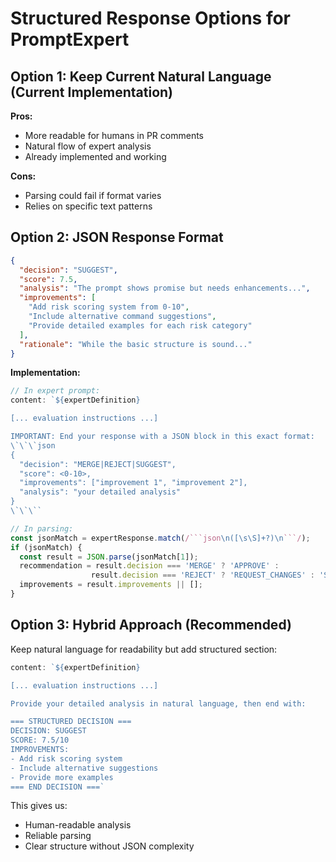 # Structured Response Options for PromptExpert

## Option 1: Keep Current Natural Language (Current Implementation)
**Pros:**
- More readable for humans in PR comments
- Natural flow of expert analysis
- Already implemented and working

**Cons:**
- Parsing could fail if format varies
- Relies on specific text patterns

## Option 2: JSON Response Format
```json
{
  "decision": "SUGGEST",
  "score": 7.5,
  "analysis": "The prompt shows promise but needs enhancements...",
  "improvements": [
    "Add risk scoring system from 0-10",
    "Include alternative command suggestions",
    "Provide detailed examples for each risk category"
  ],
  "rationale": "While the basic structure is sound..."
}
```

**Implementation:**
```javascript
// In expert prompt:
content: `${expertDefinition}

[... evaluation instructions ...]

IMPORTANT: End your response with a JSON block in this exact format:
\`\`\`json
{
  "decision": "MERGE|REJECT|SUGGEST",
  "score": <0-10>,
  "improvements": ["improvement 1", "improvement 2"],
  "analysis": "your detailed analysis"
}
\`\`\``

// In parsing:
const jsonMatch = expertResponse.match(/```json\n([\s\S]+?)\n```/);
if (jsonMatch) {
  const result = JSON.parse(jsonMatch[1]);
  recommendation = result.decision === 'MERGE' ? 'APPROVE' : 
                  result.decision === 'REJECT' ? 'REQUEST_CHANGES' : 'SUGGEST';
  improvements = result.improvements || [];
}
```

## Option 3: Hybrid Approach (Recommended)
Keep natural language for readability but add structured section:

```javascript
content: `${expertDefinition}

[... evaluation instructions ...]

Provide your detailed analysis in natural language, then end with:

=== STRUCTURED DECISION ===
DECISION: SUGGEST
SCORE: 7.5/10
IMPROVEMENTS:
- Add risk scoring system
- Include alternative suggestions
- Provide more examples
=== END DECISION ===`
```

This gives us:
- Human-readable analysis
- Reliable parsing
- Clear structure without JSON complexity